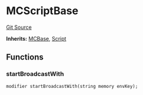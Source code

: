 # MCScriptBase
[Git Source](https://github.com/metacontract/mc/blob/20ed737f21a46d89afffe1322a75b1ecfcacff9a/src/devkit/Flattened.sol)

**Inherits:**
[MCBase](/src/devkit/Flattened.sol/abstract.MCBase.md), [Script](/src/devkit/Flattened.sol/abstract.Script.md)


## Functions
### startBroadcastWith


```solidity
modifier startBroadcastWith(string memory envKey);
```

